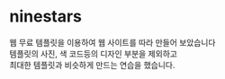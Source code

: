 # ninestars
웹 무료 템플릿을 이용하여 웹 사이트를 따라 만들어 보았습니다  
템플릿의 사진, 색 코드등의 디자인 부분을 제외하고  
최대한 템플릿과 비슷하게 만드는 연습을 했습니다.
